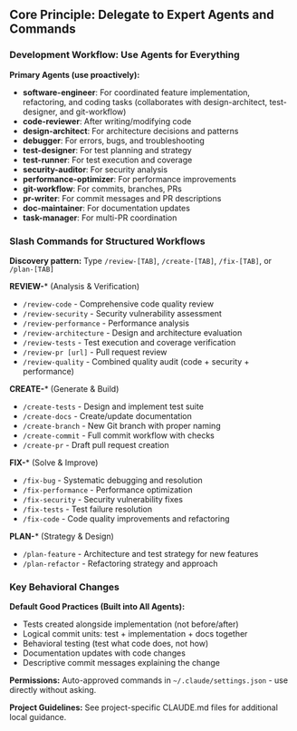 ## Core Principle: Delegate to Expert Agents and Commands

### Development Workflow: Use Agents for Everything

**Primary Agents (use proactively):**
- **software-engineer**: For coordinated feature implementation, refactoring, and coding tasks (collaborates with design-architect, test-designer, and git-workflow)
- **code-reviewer**: After writing/modifying code
- **design-architect**: For architecture decisions and patterns
- **debugger**: For errors, bugs, and troubleshooting
- **test-designer**: For test planning and strategy
- **test-runner**: For test execution and coverage
- **security-auditor**: For security analysis
- **performance-optimizer**: For performance improvements
- **git-workflow**: For commits, branches, PRs
- **pr-writer**: For commit messages and PR descriptions
- **doc-maintainer**: For documentation updates
- **task-manager**: For multi-PR coordination

### Slash Commands for Structured Workflows

**Discovery pattern:** Type `/review-[TAB]`, `/create-[TAB]`, `/fix-[TAB]`, or `/plan-[TAB]`

**REVIEW-*** (Analysis & Verification)
- `/review-code` - Comprehensive code quality review
- `/review-security` - Security vulnerability assessment  
- `/review-performance` - Performance analysis
- `/review-architecture` - Design and architecture evaluation
- `/review-tests` - Test execution and coverage verification
- `/review-pr [url]` - Pull request review
- `/review-quality` - Combined quality audit (code + security + performance)

**CREATE-*** (Generate & Build)
- `/create-tests` - Design and implement test suite
- `/create-docs` - Create/update documentation
- `/create-branch` - New Git branch with proper naming
- `/create-commit` - Full commit workflow with checks
- `/create-pr` - Draft pull request creation

**FIX-*** (Solve & Improve)
- `/fix-bug` - Systematic debugging and resolution
- `/fix-performance` - Performance optimization
- `/fix-security` - Security vulnerability fixes
- `/fix-tests` - Test failure resolution
- `/fix-code` - Code quality improvements and refactoring

**PLAN-*** (Strategy & Design)
- `/plan-feature` - Architecture and test strategy for new features
- `/plan-refactor` - Refactoring strategy and approach

### Key Behavioral Changes

**Default Good Practices (Built into All Agents):**
- Tests created alongside implementation (not before/after)
- Logical commit units: test + implementation + docs together
- Behavioral testing (test what code does, not how)
- Documentation updates with code changes
- Descriptive commit messages explaining the change

**Permissions:**
Auto-approved commands in `~/.claude/settings.json` - use directly without asking.

**Project Guidelines:**
See project-specific CLAUDE.md files for additional local guidance.